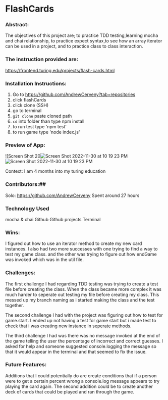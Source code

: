 # FlashCards


### Abstract: 
The objectives of this project are; to practice TDD testing,learning mocha and chai relationship, to practice expect syntax,to see how an array iterator can be used in a project, and to practice class to class interaction.   
 
### The instruction provided are: 
https://frontend.turing.edu/projects/flash-cards.html


### Installation Instructions:
1) Go to https://github.com/AndrewCerveny?tab=repositories
2) click flashCards
3) click clone (SSH)
4) go to terminal
5) `git clone` paste cloned path
6) `cd` into folder than type npm install
7) to run test type 'npm test'
8) to run game type 'node index.js'

### Preview of App:

![Screen Shot 20![Screen Shot 2022-11-30 at 10 19 23 PM](https://user-images.githubusercontent.com/104449342/204958808-0e52139c-667a-45a5-8db5-cb23cffd16d1.png)
![Screen Shot 2022-11-30 at 10 19 23 PM](https://user-images.githubusercontent.com/104449342/204959086-78b004f6-7d42-4cc5-8bd2-9845636034e4.png)




Context:
I am 4 months into my turing education 

### Contributors:##
Solo: 
https://github.com/AndrewCerveny
Spent around 27 hours

### Technology Used
mocha & chai
Github
Github projects
Terminal

### Wins:
I figured out how to use an iterator method to create my new card instances. I also had two more successes with one trying to find a way to test my game class. and the other was trying to figure out how endGame was invoked which was in the util file. 

### Challenges:
The first challenge I had regarding TDD testing was trying to create a test file before creating the class. When the class became more complex it was much harder to seperate out testing my file before creating my class.  This messed up my branch naming as i started making the class and the test together. 

The second challenge I had with the project was figuring out how to test for game.start. I ended up not having a test for game start but i made test to check that i was creating new instance in seperate methods.  

The third challenge I had was there was no message invoked at the end of the game telling the user the percentage of incorrect and correct guesses. I asked for help and someone suggested console.logging the message so that it would appear in the terminal and that seemed to fix the issue. 

### Future Features:
Additions that I could potentially do are create conditions that if a person were to get a certain percent wrong a console.log message appears to try playing the card again. The second addition could be to create another deck of cards that could be played and ran through the game. 


